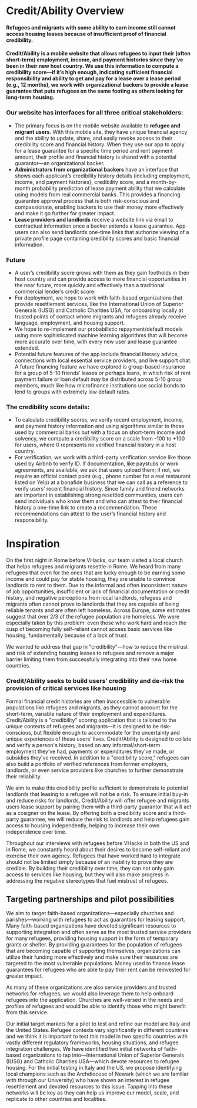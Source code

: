 # Credit/Ability Overview
#### Refugees and migrants with some ability to earn income still cannot access housing leases because of insufficient proof of financial credibility.

#### Credit/Ability is a mobile website that allows refugees to input their (often short-term) employment, income, and payment histories since they’ve been in their new host country. We use this information to compute a credibility score—if it’s high enough, indicating sufficient financial responsibility and ability to get and pay for a lease over a lease period (e.g., 12 months), we work with organizational backers to provide a lease guarantee that puts refugees on the same footing as others looking for long-term housing.

### Our website has interfaces for all three critical stakeholders:
- The primary focus is on the mobile website available to **refugee and migrant users**. With this mobile site, they have unique financial agency and the ability to update, share, and easily revoke access to their credibility score and financial history. When they use our app to apply for a lease guarantee for a specific time period and rent payment amount, their profile and financial history is shared with a potential guarantor—an organizational backer.
- **Administrators from organizational backers** have an interface that shows each applicant’s credibility history details (including employment, income, and payment histories), credibility score, and a month-by-month probability prediction of lease payment ability that we calculate using models from real commercial banks. This provides a financing guarantee approval process that is both risk-conscious and compassionate, enabling backers to use their money more effectively and make it go further for greater impact.
- **Lease providers and landlords** receive a website link via email to contractual information once a backer extends a lease guarantee. App users can also send landlords one-time links that authorize viewing of a private profile page containing credibility scores and basic financial information.

### Future
- A user’s credibility score grows with them as they gain footholds in their host country and can provide access to more financial opportunities in the near future, more quickly and effectively than a traditional commercial lender’s credit score.
- For deployment, we hope to work with faith-based organizations that provide resettlement services, like the International Union of Superior Generals (IUSG) and Catholic Charities USA, for onboarding locally at trusted points of contact where migrants and refugees already receive language, employment, and housing support.
- We hope to re-implement our probabilistic repayment/default models using more sophisticated machine learning algorithms that will become more accurate over time, with every new user and lease guarantee extended.
- Potential future features of the app include financial literacy advice, connections with local essential service providers, and live support chat. A future financing feature we have explored is group-based insurance for a group of 5-10 friends’ leases or perhaps loans, in which risk of rent payment failure or loan default may be distributed across 5-10 group members, much like how microfinance institutions use social bonds to lend to groups with extremely low default rates. 

### The credibility score details:
- To calculate credibility scores, we verify recent employment, income, and payment history information and using algorithms similar to those used by commercial banks but with a focus on short-term income and solvency, we compute a credibility score on a scale from -100 to +100 for users, where 0 represents no verified financial history in a host country.
- For verification, we work with a third-party verification service like those used by Airbnb to verify ID. If documentation, like paystubs or work agreements, are available, we ask that users upload them; if not, we require an official contact point (e.g., phone number for a real restaurant listed on Yelp) at a bonafide business that we can call as a reference to verify users’ recent financial history.
Since family and friend networks are important in establishing strong resettled communities, users can send individuals who know them and who can attest to their financial history a one-time link to create a recommendation. These recommendations can attest to the user’s financial history and responsibility.

# Inspiration

On the first night in Rome before VHacks, our team visited a local church that helps refugees and migrants resettle in Rome. We heard from many refugees that even for the ones that are lucky enough to be earning some income and could pay for stable housing, they are unable to convince landlords to rent to them. Due to the informal and often inconsistent nature of job opportunities, insufficient or lack of financial documentation or credit history, and negative perceptions from local landlords, refugees and migrants often cannot prove to landlords that they are capable of being reliable tenants and are often left homeless. Across Europe, some estimates suggest that over 2/3 of the refugee population are homeless. We were especially taken by this problem: even those who work hard and reach the cusp of becoming fully self-reliant cannot access basic services like housing, fundamentally because of a lack of trust. 

We wanted to address that gap in "credibility"—how to reduce the mistrust and risk of extending housing leases to refugees and remove a major barrier limiting them from successfully integrating into their new home countries.

### Credit/Ability seeks to build users’ credibility and de-risk the provision of critical services like housing 
Formal financial credit histories are often inaccessible to vulnerable populations like refugees and migrants, as they cannot account for the short-term, variable nature of their employment and expenditures. Credit/Ability is a "credibility" scoring application that is tailored to the unique contexts of refugees and migrants—it is designed to be risk-conscious, but flexible enough to accommodate for the uncertainty and unique experiences of these users’ lives. Credit/Ability is designed to collate and verify a person's history, based on any informal/short-term employment they’ve had, payments or expenditures they’ve made, or subsidies they've received. In addition to a "credibility score," refugees can also build a portfolio of verified references from former employers, landlords, or even service providers like churches to further demonstrate their reliability.

We aim to make this credibility profile sufficient to demonstrate to potential landlords that leasing to a refugee will not be a risk. To ensure initial buy-in and reduce risks for landlords, Credit/Ability will offer refugee and migrants users lease support by pairing them with a third-party guarantor that will act as a cosigner on the lease. By offering both a credibility score and a third-party guarantee, we will reduce the risk to landlords and help refugees gain access to housing independently, helping to increase their own independence over time. 

Throughout our interviews with refugees before VHacks in both the US and in Rome, we constantly heard about their desires to become self-reliant and exercise their own agency. Refugees that have worked hard to integrate should not be limited simply because of an inability to prove they are credible. By building their credibility over time, they can not only gain access to services like housing, but they will also make progress in addressing the negative stereotypes that fuel mistrust of refugees.

## Targeting partnerships and pilot possibilities
We aim to target faith-based organizations—especially churches and parishes—working with refugees to act as guarantors for leasing support. Many faith-based organizations have devoted significant resources to supporting integration and often serve as the most trusted service providers for many refugees, providing housing support in the form of temporary grants or shelter. By providing guarantees for the population of refugees that are becoming capable of supporting themselves, organizations can utilize their funding more effectively and make sure their resources are targeted to the most vulnerable populations. Money used to finance lease guarantees for refugees who are able to pay their rent can be reinvested for greater impact.

As many of these organizations are also service providers and trusted networks for refugees, we would also leverage them to help onboard refugees into the application. Churches are well-versed in the needs and profiles of refugees and would be able to identify those who might benefit from this service. 

Our initial target markets for a pilot to test and refine our model are Italy and the United States. Refugee contexts vary significantly in different countries and we think it is important to test this model in two specific countries with vastly different regulatory frameworks, housing situations, and refugee integration challenges. We have identified two initial networks of faith-based organizations to tap into—International Union of Superior Generals (IUSG) and Catholic Charities USA—which devote resources to refugee housing. For the initial testing in Italy and the US, we propose identifying local champions such as the Archdiocese of Newark (which we are familiar with through our University) who have shown an interest in refugee resettlement and devoted resources to this issue. Tapping into these networks will be key as they can help us improve our model, scale, and replicate to other countries and localities.
